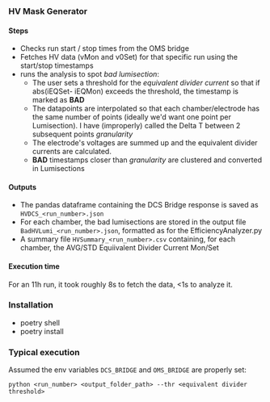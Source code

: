 ### HV Mask Generator

#### Steps
* Checks run start / stop times from the OMS bridge
* Fetches HV data (vMon and v0Set) for that specific run using the start/stop timestamps
* runs the analysis to spot *bad lumisection*:
    * The user sets a threshold for the *equivalent divider current* so that if abs(iEQSet- iEQMon) exceeds the threshold, the timestamp is marked as **BAD**
    * The datapoints are interpolated so that each chamber/electrode has the same number of points (ideally we'd want one point per Lumisection). I have (improperly) called the Delta T between 2 subsequent points *granularity*
    * The electrode's voltages are summed up and the equivalent divider currents are calculated. 
    * **BAD** timestamps closer than *granularity* are clustered and converted in Lumisections 

#### Outputs
* The pandas dataframe containing the DCS Bridge response is saved as `HVDCS_<run_number>.json`
* For each chamber, the bad lumisections are stored in the output file `BadHVLumi_<run_number>.json`, formatted as for the EfficiencyAnalyzer.py 
* A summary file `HVSummary_<run_number>.csv` containing, for each chamber, the AVG/STD Equiivalent Divider Current Mon/Set
#### Execution time
For an 11h run, it took roughly 8s to fetch the data, <1s to analyze it.


### Installation
* poetry shell
* poetry install
### Typical execution
Assumed the env variables `DCS_BRIDGE` and `OMS_BRIDGE` are properly set:

`python <run_number> <output_folder_path> --thr <equivalent divider threshold>`